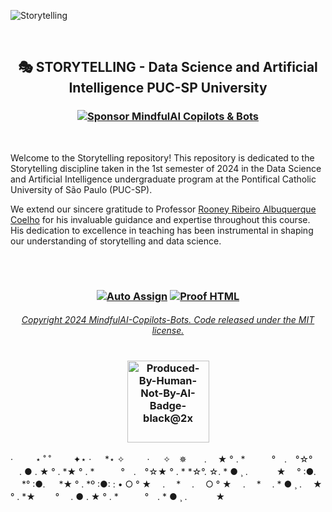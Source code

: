 
![Storytelling](https://github.com/MindfulAI-Copilots-Bots/Storytelling/assets/113218619/4f2d0093-1dc4-4509-936d-b2662374938d)


<br>


## <p align="center">  🎭  STORYTELLING - Data Science and Artificial Intelligence PUC-SP University 

### <p align="center"> [![Sponsor MindfulAI Copilots & Bots](https://img.shields.io/badge/Sponsor-MindfulAI%20Copilots%20%26%20Bots-brightgreen?logo=GitHub)](https://github.com/sponsors/MindfulAI-Copilots-Bots)    

<br> 

Welcome to the Storytelling repository! This repository is dedicated to the Storytelling discipline taken in the 1st semester of 2024 in the Data Science and Artificial Intelligence undergraduate program at the Pontifical Catholic University of São Paulo (PUC-SP).

We extend our sincere gratitude to Professor [Rooney Ribeiro Albuquerque Coelho]() for his invaluable guidance and expertise throughout this course. His dedication to excellence in teaching has been instrumental in shaping our understanding of storytelling and data science.

<br>
  
<!--
## 📚 Projects

Here, you will find a variety of projects developed during the course. Each project is an opportunity to explore and apply the concepts learned in the classroom, allowing us to tell powerful stories with data.

## 🛠️ Resources

This repository also contains links to the main libraries and platforms used during the course. These resources are essential for the development of our projects and to enhance our skills in data science and storytelling.

## 📖 Readings

Additionally, we provide files of books studied during the program.
These readings complement our classroom learning and offer valuable insights into the art and science of storytelling.

We hope you find this repository useful and inspiring in your journey of learning in data science and storytelling!

## 📜 About Storytelling

Storytelling is the art of telling stories. In the context of Data Science and Artificial Intelligence, storytelling is a crucial skill that allows data scientists to effectively communicate their findings and insights in a way that is understandable and engaging to the target audience.

Key storytelling concepts include:

  -  **Narrative**: The structure and flow of the story you are telling with your data.
  -  **Data Visualization**: The graphical representation of data to highlight trends and patterns.
  -  **Context**: The background information that helps frame and interpret the data.
  -  **Simplicity**: The ability to convey complex information in a simple and easy-to-understand manner.

-->







#


  ### <p align="center"> [![Auto Assign](https://github.com/AI-Powered-Bots/demo-repository/actions/workflows/auto-assign.yml/badge.svg)](https://github.com/AI-Powered-Bots/demo-repository/actions/workflows/auto-assign.yml)  [![Proof HTML](https://github.com/AI-Powered-Bots/demo-repository/actions/workflows/proof-html.yml/badge.svg)](https://github.com/AI-Powered-Bots/demo-repository/actions/workflows/proof-html.yml)   

 
###### <p align="center">[Copyright 2024 MindfulAI-Copilots-Bots. Code released under the  MIT license.](https://github.com/MindfulAI-Copilots-Bots/Storytelling/blob/60115627d7739a442b7dff931a9ee5dfd6017c87/LICENSE.md)
      

#


  ### <p align="center"> <img width="131" alt="Produced-By-Human-Not-By-AI-Badge-black@2x" src="https://github.com/MindfulAI-Copilots-Bots/.github/assets/113218619/3e3085a8-4e8f-49b5-b3f7-387e9649be17">


   · 　　 ⋆ ˚ ˚ 　　 ✦⋆ · 　 *⋆ ✧　 　 · 　 ✧　✵　　. 　★ ° . *　　　°　.　°☆° 　. ● . ★ ° . *★ ° . *　　　°　.　°☆★ ° . * *☆°. ☆. * ● ¸ . 　　　★ 　° :●. 　 *° :●. 　 *★ ° . 
    *º :●: :
     • ○ ° ★　 .　 * 　.　 ○ ° ★　 .　 * 　. * ● ¸ . 　★ ° . *★　 　° 　. ● . ★ ° . *　　　°　. * ● ¸ . 　　　★　　




